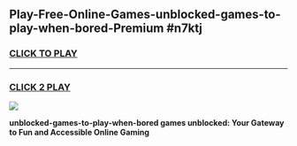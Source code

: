 
## Play-Free-Online-Games-unblocked-games-to-play-when-bored-Premium #n7ktj
<h3>
<a href="https://premium.freeplayer.one?title=unblocked-games-to-play-when-bored&ref=8M">CLICK TO PLAY</a></h3>
<hr>

<h3>
<a href="https://premium.freeplayer.one?title=unblocked-games-to-play-when-bored&ref=8M">CLICK 2 PLAY</a>
  
</h3>

<a href="https://premium.freeplayer.one?title=unblocked-games-to-play-when-bored&ref=8M"><img src="https://clearcache.store/games.png"></a>


**unblocked-games-to-play-when-bored games unblocked: Your Gateway to Fun and Accessible Online Gaming**
